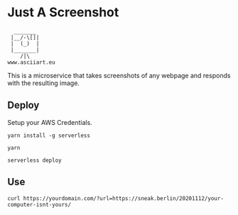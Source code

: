 # Just A Screenshot

```
  _______
 |__/-\[]|
 |  (_)  |
 |_______|
    /|\
www.asciiart.eu
```

This is a microservice that takes screenshots of any webpage and responds with the resulting image.

## Deploy

Setup your AWS Credentials.

`yarn install -g serverless`

`yarn`

`serverless deploy`

## Use

`curl https://yourdomain.com/?url=https://sneak.berlin/20201112/your-computer-isnt-yours/`
